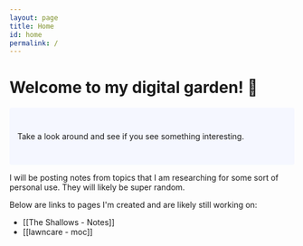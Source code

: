 ```yaml
---
layout: page
title: Home
id: home
permalink: /
---
```


# Welcome to my digital garden! 🌱

<p style="padding: 3em 1em; background: #f5f7ff; border-radius: 4px;">
  Take a look around and see if you see something interesting.
</p>

I will be posting notes from topics that I am researching for some sort of personal use. They will likely be super random.

Below are links to pages I'm created and are likely still working on:
  * [[The Shallows - Notes]]
  * [[lawncare - moc]]

<style>
  .wrapper {
    max-width: 46em;
  }
</style>
